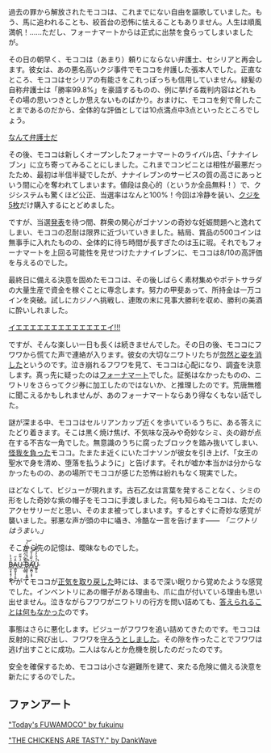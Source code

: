 <!-- title: モココ・アビスガード -->
<!-- status: 堕落 -->

過去の罪から解放されたモココは、これまでにない自由を謳歌していました。もう、馬に追われることも、絞首台の恐怖に怯えることもありません。人生は順風満帆！……ただし、フォーナマートからは正式に出禁を食らってしまいましたが。

その日の朝早く、モココは（あまり）頼りにならない弁護士、セシリアと再会します。彼女は、あの悪名高いクジ事件でモココを弁護した張本人でした。正直なところ、モココはセシリアの有能さをこれっぽっちも信用していません。緑髪の自称弁護士は「勝率99.8%」を豪語するものの、例に挙げる裁判内容はどれもその場の思いつきとしか思えないものばかり。おまけに、モココを剣で脅したことまであるのだから、全体的な評価としては10点満点中3点といったところでしょう。

[なんて弁護士だ](#embed:https://www.youtube.com/live/qFnAgJtQtiY?feature=shared&t=602)

その後、モココは新しくオープンしたフォーナマートのライバル店、「ナナイレブン」に立ち寄ってみることにしました。これまでコンビニとは相性が最悪だったため、最初は半信半疑でしたが、ナナイレブンのサービスの質の高さにあっという間に心を奪われてしまいます。値段は良心的（というか全品無料！）で、クジシステムも驚くほど公正、当選率はなんと100%！今回は冷静を装い、[クジを5枚](https://www.youtube.com/live/qFnAgJtQtiY?feature=shared&t=6668)だけ購入するにとどめました。

ですが、当選[発表](https://www.youtube.com/live/qFnAgJtQtiY?feature=shared&t=7640)を待つ間、群衆の関心がゴナソンの奇妙な妊娠問題へと逸れてしまい、モココの忍耐は限界に近づいていきました。結局、賞品の500コインは無事手に入れたものの、全体的に待ち時間が長すぎたのは玉に瑕。それでもフォーナマートを上回る可能性を見せつけたナナイレブンに、モココは8/10の高評価を与えるのでした。

最終日に備える決意を固めたモココは、その後しばらく素材集めやポテトサラダの大量生産で資金を稼ぐことに専念します。努力の甲斐あって、所持金は一万コインを突破。試しにカジノへ挑戦し、連敗の末に見事大勝利を収め、勝利の美酒に酔いしれました。

[イエエエエエエエエエエエエエイ!!!](#embed:https://www.youtube.com/live/qFnAgJtQtiY?si=fPjknD7-xV_5KP6U&start=12471)

ですが、そんな楽しい一日も長くは続きませんでした。その日の後、モココにフワワから慌てた声で連絡が入ります。彼女の大切なニワトリたちが[忽然と姿を消した](https://www.youtube.com/live/qFnAgJtQtiY?feature=shared&t=11111)というのです。泣き崩れるフワワを見て、モココは心配になり、調査を決意します。真っ先に疑ったのは[フォーナマート](https://www.youtube.com/live/qFnAgJtQtiY?feature=shared&t=11362)でした。証拠はなかったものの、ニワトリをさらってクジ券に加工したのではないか、と推理したのです。荒唐無稽に聞こえるかもしれませんが、あのフォーナマートならあり得なくもない話でした。

謎が深まる中、モココはセルリアンカップ近くを歩いているうちに、ある答えにたどり着きます。そこは黒く焼け焦げ、不気味な茂みや奇妙なシミ、炎の跡が点在する不吉な一角でした。無意識のうちに腐ったブロックを踏み抜いてしまい、[怪我を負った](https://www.youtube.com/live/qFnAgJtQtiY?feature=shared&t=12650)モココ。たまたま近くにいたゴナソンが彼女を引き上げ、「女王の聖水で身を清め、堕落を払うように」と告げます。それが嘘か本当かは分からなかったものの、あの場所でモココが感じた恐怖は紛れもなく現実でした。

ほどなくして、ビジューが現れます。古石乙女は言葉を発することなく、シミの形をした奇妙な紫の帽子をモココに手渡しました。何も知らぬモココは、ただのアクセサリーだと思い、そのまま被ってしまいます。するとすぐに奇妙な感覚が襲いました。邪悪な声が頭の中に囁き、冷酷な一言を告げます—— _「ニワトリはうまい。」_

そこから先の記憶は、曖昧なものでした。

[B̶̢̫̝̖̗̘̹̩͇̦̋̉̀̀Ȃ̵͉͇̰͓̝̩̙͍̒̋ͅǗ̶̗̇͌̋ ̷̨̝̲̱͂͛̄̃͑̈́̋̏̚͝B̶̢͚̬͕͔̟̻͓̉̏́̏̍̊̄̇̀̐̀́̚͝A̸̛̞͚̪͕͙͎̒̏͂̍̍͋͝U̴̲͇̗͈͑̒̄͛̓̓͌̅̄̔̚](#embed:https://www.youtube.com/live/qFnAgJtQtiY?si=I8pw4o1eeG_aDK5a&start=12974)

やがてモココが[正気を取り戻した](https://www.youtube.com/live/qFnAgJtQtiY?feature=shared&t=13135)時には、まるで深い眠りから覚めたような感覚でした。インベントリにあの帽子がある理由も、爪に血が付いている理由も思い出せません。泣きながらフワワがニワトリの行方を問い詰めても、[答えられることは何もなかった](https://www.youtube.com/live/qFnAgJtQtiY?feature=shared&t=13238)のです。

事態はさらに悪化します。ビジューがフワワを追い詰めてきたのです。モココは反射的に飛び出し、フワワを[守ろうとしました](https://www.youtube.com/live/qFnAgJtQtiY?feature=shared&t=14838)。その隙を作ったことでフワワは逃げ出すことに成功。二人はなんとか危機を脱したのだったのです。

安全を確保するため、モココは小さな避難所を建て、来たる危険に備える決意を新たにするのでした。

## ファンアート

["Today's FUWAMOCO" by fukuinu](https://x.com/fukuinu_daddy/status/1832281930748064239)

<!-- fuwawa -->

["THE CHICKENS ARE TASTY." by DankWave](https://x.com/The_DankWave/status/1834198780335587359)
